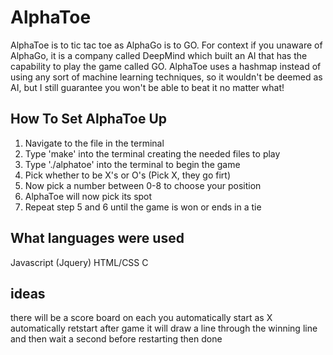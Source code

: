 # AlphaToe
AlphaToe is to tic tac toe as AlphaGo is to GO. For context if you unaware of AlphaGo, it is a company called DeepMind which built an AI that has the capability
to play the game called GO. AlphaToe uses a hashmap instead of using any sort of machine learning techniques, so it wouldn't be deemed as AI, but I still guarantee 
you won't be able to beat it no matter what!

## How To Set AlphaToe Up

1. Navigate to the file in the terminal
2. Type 'make' into the terminal creating the needed files to play
3. Type './alphatoe' into the terminal to begin the game
4. Pick whether to be X's or O's (Pick X, they go firt)
5. Now pick a number between 0-8 to choose your position
6. AlphaToe will now pick its spot 
7. Repeat step 5 and 6 until the game is won or ends in a tie 

## What languages were used
Javascript (Jquery)
HTML/CSS
C 

## ideas
there will be a score board on each
you automatically start as X
automatically retstart after game
it will draw a line through the winning line and then wait a second before restarting 
then done 
